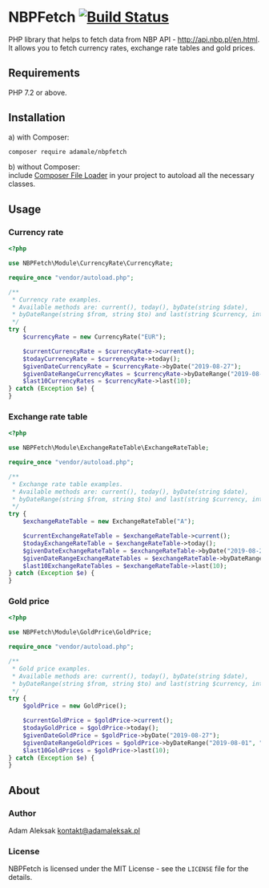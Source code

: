 # NBPFetch [![Build Status](https://travis-ci.org/adamale/NBPFetch.svg?branch=master)](https://travis-ci.org/adamale/NBPFetch)
PHP library that helps to fetch data from NBP API - http://api.nbp.pl/en.html.  
It allows you to fetch currency rates, exchange rate tables and gold prices.

## Requirements
PHP 7.2 or above.

## Installation
a) with Composer:
``` bash
composer require adamale/nbpfetch
```
b) without Composer:  
include [Composer File Loader](https://github.com/Wilkins/composer-file-loader) in your project to autoload all the necessary classes.

## Usage

### Currency rate
```php
<?php

use NBPFetch\Module\CurrencyRate\CurrencyRate;

require_once "vendor/autoload.php";

/**
 * Currency rate examples.
 * Available methods are: current(), today(), byDate(string $date),
 * byDateRange(string $from, string $to) and last(string $currency, int count).
 */
try {
    $currencyRate = new CurrencyRate("EUR");

    $currentCurrencyRate = $currencyRate->current();
    $todayCurrencyRate = $currencyRate->today();
    $givenDateCurrencyRate = $currencyRate->byDate("2019-08-27");
    $givenDateRangeCurrencyRates = $currencyRate->byDateRange("2019-08-01", "2019-08-30");
    $last10CurrencyRates = $currencyRate->last(10);
} catch (Exception $e) {
}
```

### Exchange rate table
```php
<?php

use NBPFetch\Module\ExchangeRateTable\ExchangeRateTable;

require_once "vendor/autoload.php";

/**
 * Exchange rate table examples.
 * Available methods are: current(), today(), byDate(string $date),
 * byDateRange(string $from, string $to) and last(string $currency, int count).
 */
try {
    $exchangeRateTable = new ExchangeRateTable("A");

    $currentExchangeRateTable = $exchangeRateTable->current();
    $todayExchangeRateTable = $exchangeRateTable->today();
    $givenDateExchangeRateTable = $exchangeRateTable->byDate("2019-08-27");
    $givenDateRangeExchangeRateTables = $exchangeRateTable->byDateRange("2019-08-01", "2019-08-30");
    $last10ExchangeRateTables = $exchangeRateTable->last(10);
} catch (Exception $e) {
}

```

### Gold price
```php
<?php

use NBPFetch\Module\GoldPrice\GoldPrice;

require_once "vendor/autoload.php";

/**
 * Gold price examples.
 * Available methods are: current(), today(), byDate(string $date),
 * byDateRange(string $from, string $to) and last(string $currency, int count).
 */
try {
    $goldPrice = new GoldPrice();

    $currentGoldPrice = $goldPrice->current();
    $todayGoldPrice = $goldPrice->today();
    $givenDateGoldPrice = $goldPrice->byDate("2019-08-27");
    $givenDateRangeGoldPrices = $goldPrice->byDateRange("2019-08-01", "2019-08-30");
    $last10GoldPrices = $goldPrice->last(10);
} catch (Exception $e) {
}
```

## About

### Author
Adam Aleksak <kontakt@adamaleksak.pl>

### License
NBPFetch is licensed under the MIT License - see the `LICENSE` file for the details.